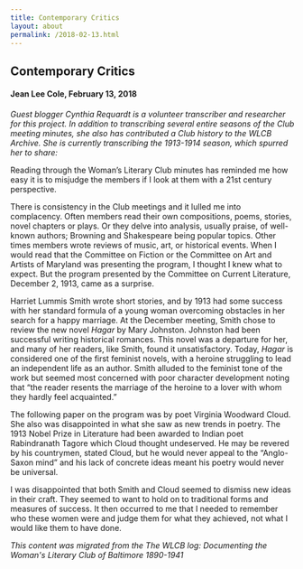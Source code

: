 ```yaml
---
title: Contemporary Critics
layout: about
permalink: /2018-02-13.html
---
```


## Contemporary Critics
#### Jean Lee Cole, February 13, 2018

*Guest blogger Cynthia Requardt is a volunteer transcriber and researcher for this project. In addition to transcribing several entire seasons of the Club meeting minutes, she also has contributed a Club history to the WLCB Archive. She is currently transcribing the 1913-1914 season, which spurred her to share:*

Reading through the Woman’s Literary Club minutes has reminded me how easy it is to misjudge the members if I look at them with a 21st century perspective.

There is consistency in the Club meetings and it lulled me into complacency. Often members read their own compositions, poems, stories, novel chapters or plays. Or they delve into analysis, usually praise, of well-known authors; Browning and Shakespeare being popular topics. Other times members wrote reviews of music, art, or historical events. When I would read that the Committee on Fiction or the Committee on Art and Artists of Maryland was presenting the program, I thought I knew what to expect. But the program presented by the Committee on Current Literature, December 2, 1913, came as a surprise.

Harriet Lummis Smith wrote short stories, and by 1913 had some success with her standard formula of a young woman overcoming obstacles in her search for a happy marriage. At the December meeting, Smith chose to review the new novel *Hagar* by Mary Johnston. Johnston had been successful writing historical romances. This novel was a departure for her, and many of her readers, like Smith, found it unsatisfactory. Today, *Hagar* is considered one of the first feminist novels, with a heroine struggling to lead an independent life as an author. Smith alluded to the feminist tone of the work but seemed most concerned with poor character development noting that “the reader resents the marriage of the heroine to a lover with whom they hardly feel acquainted.”

The following paper on the program was by poet Virginia Woodward Cloud. She also was disappointed in what she saw as new trends in poetry. The 1913 Nobel Prize in Literature had been awarded to Indian poet Rabindranath Tagore which Cloud thought undeserved. He may be revered by his countrymen, stated Cloud, but he would never appeal to the “Anglo-Saxon mind” and his lack of concrete ideas meant his poetry would never be universal.

I was disappointed that both Smith and Cloud seemed to dismiss new ideas in their craft. They seemed to want to hold on to traditional forms and measures of success. It then occurred to me that I needed to remember who these women were and judge them for what they achieved, not what I would like them to have done.

*This content was migrated from the The WLCB log: Documenting the Woman's Literary Club of Baltimore 1890-1941*